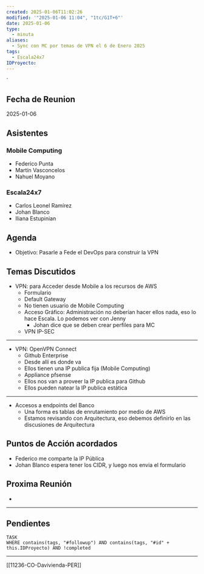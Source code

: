 ```yaml
---
created: 2025-01-06T11:02:26
modified: '"2025-01-06 11:04", "1tc/G1T+6"'
date: 2025-01-06
type:
  - minuta
aliases:
  - Sync con MC por temas de VPN el 6 de Enero 2025
tags:
  - Escala24x7
IDProyecto:
---
```


`


## Fecha de Reunion
2025-01-06

## Asistentes

### Mobile Computing
* Federico Punta
* Martín Vasconcelos
* Nahuel Moyano
### Escala24x7
- Carlos Leonel Ramírez
- Johan Blanco
- Iliana Estupinian

## Agenda
* Objetivo: Pasarle a Fede el DevOps para construir la VPN
## Temas Discutidos
*  VPN: para Acceder desde Mobile a los recursos de AWS
	* Formulario
	* Default Gateway
	* No tienen usuario de Mobile Computing
	* Acceso Gráfico: Administración no deberían hacer ellos nada, eso lo hace Escala. Lo podemos ver con Jenny
		* Johan dice que se deben crear perfiles para MC
	* VPN IP-SEC
---
- VPN: OpenVPN Connect
	- Github Enterprise
	- Desde allí es donde va
	- Ellos tienen una IP publica fija (Mobile Computing)
	- Appliance pfsense
	- Ellos nos van a proveer la IP publica para Github
	- Ellos pueden natear la IP publica estática
---
- Accesos a endpoints del Banco
	- Una forma es tablas de enrutamiento por medio de AWS
	- Estamos revisando con Arquitectura, eso debemos definirlo en las discusiones de Arquitectura


## Puntos de Acción acordados
- Federico me comparte la IP Pública 
- Johan Blanco espera tener los CIDR, y luego nos envia el formulario


## Proxima Reunión
*   

--- 
## Pendientes

```dataview
TASK
WHERE contains(tags, "#followup") AND contains(tags, "#id" + this.IDProyecto) AND !completed
```

---

[[11236-CO-Davivienda-PER]]
